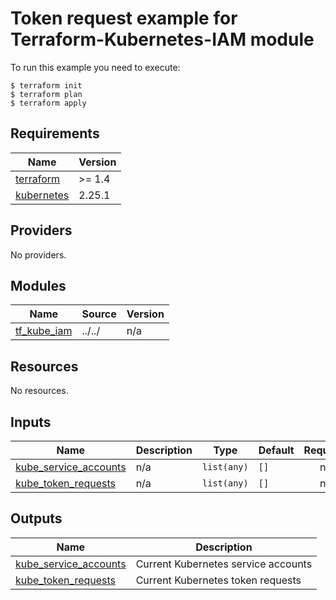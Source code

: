 # Token request example for Terraform-Kubernetes-IAM module

To run this example you need to execute:

```
$ terraform init
$ terraform plan
$ terraform apply
```

## Requirements

| Name | Version |
|------|---------|
| <a name="requirement_terraform"></a> [terraform](#requirement\_terraform) | >= 1.4 |
| <a name="requirement_kubernetes"></a> [kubernetes](#requirement\_kubernetes) | 2.25.1 |

## Providers

No providers.

## Modules

| Name | Source | Version |
|------|--------|---------|
| <a name="module_tf_kube_iam"></a> [tf\_kube\_iam](#module\_tf\_kube\_iam) | ../../ | n/a |

## Resources

No resources.

## Inputs

| Name | Description | Type | Default | Required |
|------|-------------|------|---------|:--------:|
| <a name="input_kube_service_accounts"></a> [kube\_service\_accounts](#input\_kube\_service\_accounts) | n/a | `list(any)` | `[]` | no |
| <a name="input_kube_token_requests"></a> [kube\_token\_requests](#input\_kube\_token\_requests) | n/a | `list(any)` | `[]` | no |

## Outputs

| Name | Description |
|------|-------------|
| <a name="output_kube_service_accounts"></a> [kube\_service\_accounts](#output\_kube\_service\_accounts) | Current Kubernetes service accounts |
| <a name="output_kube_token_requests"></a> [kube\_token\_requests](#output\_kube\_token\_requests) | Current Kubernetes token requests |
<!-- END_TF_DOCS -->
